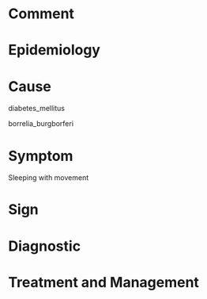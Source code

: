 # Comment

# Epidemiology

# Cause

diabetes_mellitus

borrelia_burgborferi

# Symptom

Sleeping with movement

# Sign

# Diagnostic

# Treatment and Management
